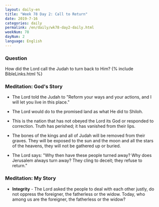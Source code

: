 ```yaml
---
layout: daily-en
title: "Week 78 Day 2: Call to Return"
date: 2019-7-16 
categories: daily
permalink: /en/daily/wk78-day2-daily.html
weekNum: 78
dayNum: 2
language: English
---
```


### Question     
How did the Lord call the Judah to turn back to Him?
{% include BibleLinks.html %} 

### Meditation: God's Story   
+ The Lord told the Judah to "Reform your ways and your actions, and I will let you live in this place." 

+ The Lord would do to the promised land as what He did to Shiloh. 

+ This is the nation that has not obeyed the Lord its God or responded to correction. Truth has perished; it has vanished from their lips. 

+ The bones of the kings and all of Judah will be removed from their graves. They will be exposed to the sun and the moon and all the stars of the heavens, they will not be gathered up or buried. 

+ The Lord says: "Why then have these people turned away? Why does Jerusalem always turn away? They cling to deceit; they refuse to return." 

### Meditation: My Story   
+ **Integrity** - The Lord asked the people to deal with each other justly, do not oppress the foreigner, the fatherless or the widow. Today, who among us are the foreigner, the fatherless or the widow? 
